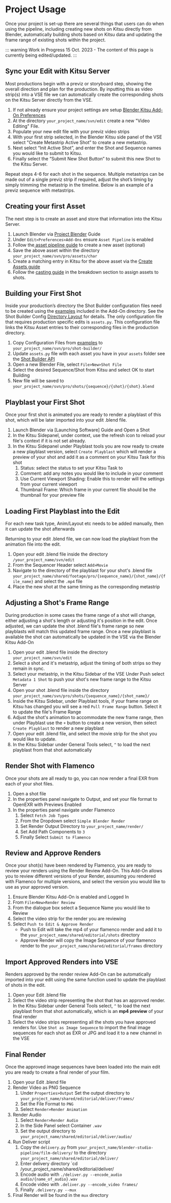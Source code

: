 # Project Usage

Once your project is set-up there are several things that users can do when using the pipeline, including creating new shots on Kitsu directly from Blender, automatically building shots based on Kitsu data and updating the frame range of existing shots within the project. 

::: warning Work in Progress
15 Oct. 2023 - The content of this page is currently being edited/updated.
:::

## Sync your Edit with Kitsu Server
Most productions begin with a previz or storyboard step, showing the overall direction and plan for the production. By inputting this as video strip(s) into a VSE file we can automatically create the corresponding shots on the Kitsu Server directly from the VSE.

1. If not already ensure your project settings are setup [Blender Kitsu Add-On Preferences](https://studio.blender.org/pipeline/addons/blender_kitsu#how-to-get-started)
2. At the directory `your_project_name/svn/edit` create a new "Video Editing" File.
3. Populate your new edit file with your previz video strips
4. With your first strip selected, in the Blender Kitsu side panel of the VSE select "Create Metastrip Active Shot” to create a new metastrip.
5.  Next select “Init Active Shot”, and enter the Shot and Sequence names you would like to submit to Kitsu.
6.  Finally select the “Submit New Shot Button” to submit this new Shot to the Kitsu Server.

Repeat steps 4-6 for each shot in the sequence. Multiple metastrips can be made out of a single previz strip if required, adjust the shot’s timing by simply trimming the metastrip in the timeline. Below is an example of a previz sequence with metastrips.



## Creating your first Asset
The next step is to create an asset and store that information into the Kitsu Server.

1. Launch Blender via [Project Blender](/user-guide/project_tools/project-blender.md) Guide
2. Under `Edit>Preferences>Add-Ons` ensure `Asset Pipeline` is enabled
3. Follow the[ asset pipeline guide](https://studio.blender.org/pipeline/addons/asset_pipeline#how-to-get-started) to create a new asset (optional)
4. Save the above asset within the directory `your_project_name/svn/pro/assets/char`
5. Create a matching entry in Kitsu for the above asset via the [Create Assets guide](https://kitsu.cg-wire.com/first_production/#create-assets)
6. Follow the [casting guide](https://forum.cg-wire.com/t/breakdown-casting-widget-for-kitsu/31) in the breakdown section to assign assets to shots.


## Building your First Shot
Inside your production’s directory the Shot Builder configuration files need to be created using the [examples](https://projects.blender.org/studio/blender-studio-pipeline/src/branch/main/scripts-blender/addons/blender_kitsu/shot_builder/docs/examples) included in the Add-On directory. See the Shot Builder Config [Directory Layout](https://projects.blender.org/studio/blender-studio-pipeline/src/branch/main/scripts-blender/addons/blender_kitsu/shot_builder/docs#directory-layout) for details. The only configuration file that requires production specific edits is `assets.py`. This configuration file links the Kitsu Asset entries to their corresponding files in the production directory.


1. Copy Configuration Files from [examples](https://projects.blender.org/studio/blender-studio-pipeline/src/branch/main/scripts-blender/addons/blender_kitsu/shot_builder/docs/examples) to `your_project_name/svn/pro/shot-builder/`
2. Update `assets.py` file with each asset you have in your `assets` folder see the [Shot Builder API](https://projects.blender.org/studio/blender-studio-pipeline/src/branch/main/scripts-blender/addons/blender_kitsu/shot_builder/docs#api)
3. Open a new Blender File, select `File>New>Shot File`
4. Select the desired Sequence/Shot from Kitsu and select OK to start Building
5. New file will be saved to  `your_project_name/svn/pro/shots/{sequence}/{shot}/{shot}.blend`

## Playblast your First Shot
Once your first shot is animated you are ready to render a playblast of this shot, which will be later imported into your edit .blend file. 
1. Launch Blender via [Launching Software] Guide and Open a Shot
2. In the Kitsu Sidepanel, under context, use the refresh icon to reload your file's context if it is not set already.
3. In the Kitsu Sidepanel under Playblast tools you are now ready to create a new playblast version, select `Create Playblast` which will render a preview of your shot and add it as a comment on your Kitsu Task for this shot
	1. Status: select the status to set your Kitsu Task to
	2. Comment: add any notes you would like to include in your comment
	3. Use Current Viewport Shading: Enable this to render will the settings from your current viewport
	4. Thumbnail Frame: Which frame in your current file should be the thumbnail for your preview file

## Loading First Playblast into the Edit
For each new task type, Anim/Layout etc needs to be added manually, then it can update the shot afterwards

Returning to your edit .blend file, we can now load the playblast from the animation file into the edit.

1. Open your edit .blend file inside the directory `/your_project_name/svn/edit`
2. From the Sequencer Header select `Add>Movie`
3. Navigate to the directory of the playblast for your shot's .blend file `your_project_name/shared/footage/pro/{sequence_name}/{shot_name}/{file_name}` and select the `.mp4` file
4. Place the new shot at the same timing as the corresponding metastrip

## Adjusting a Shot's Frame Range
During production in some cases the frame range of a shot will change, either adjusting a shot's length or adjusting it's position in the edit. Once adjusted, we can update the shot .blend file's frame range so new playblasts will match this updated frame range. Once a new playblast is available the shot can automatically be updated in the VSE via the Blender Kitsu Add-On

1. Open your edit .blend file inside the directory `your_project_name/svn/edit`
2. Select a shot and it's metastrip, adjust the timing of both strips so they remain in sync.
3. Select your metastrip, in the Kitsu Sidebar of the VSE Under Push select `Metadata 1 Shot` to push your shot's new frame range to the Kitsu Server
4. Open your shot .blend file inside the directory
	`your_project_name/svn/pro/shots/{sequence_name}/{shot_name}/`
5. Inside the Kitsu Sidebar, under Playblast tools, if your frame range on Kitsu has changed you will see a red `Pull Frame Range` button. Select it to update the file's Frame Range
6. Adjust the shot's animation to accommodate the new frame range, then under Playblast use the `+` button to create a new version, then select `Create Playblast` to render a new playblast
7. Open your edit .blend file, and select the movie strip for the shot you would like to update.
8. In the Kitsu Sidebar under General Tools select, `^` to load the next playblast from that shot automatically

## Render Shot with Flamenco
<!--- TODO improve description --->
Once your shots are all ready to go, you can now render a final EXR from each of your shot files.

1. Open a shot file
2. In the properties panel navigate to Output, and set your file format to OpenEXR with Previews Enabled
3. In the properties panel navigate under Flamenco 
	1. Select `Fetch Job Types`
	2. From the Dropdown select `Simple Blender Render`
	3. Set Render Output Directory to `your_project_name/render/` 
	4. Set Add Path Components to `3`
	5. Finally Select `Submit to Flamenco` 

## Review and Approve Renders
Once your shot(s) have been rendered by Flamenco, you are ready to review your renders using the Render Review Add-On. This Add-On allows you to review different versions of your Render, assuming you rendered with Flamenco for multiple versions, and select the version you would like to use as your approved version.

1. Ensure Blender Kitsu Add-On is enabled and Logged In 
2. From `File>New>Render Review`
3. From the dialogue box select a Sequence Name you would like to Review
4. Select the video strip for the render you are reviewing
5. Select `Push to Edit & Approve Render` 
	- Push to Edit will take the mp4 of your flamenco render and add it to the `your_project_name/shared/editorial/shots` directory
	- Approve Render will copy the Image Sequence of your flamenco render to the `your_project_name/shared/editorial/frames` directory

## Import Approved Renders into VSE
Renders approved by the render review Add-On can be automatically imported into your edit using the same function used to update the playblast of shots in the edit.

1. Open your Edit .blend file
2. Select the video strip representing the shot that has an approved render. In the Kitsu Sidebar under General Tools select, `^` to load the next playblast from that shot automatically, which is an **mp4 preview** of your final render
3. Select the video strips representing all the shots you have approved renders for. Use `Shot as Image Sequence` to import the final image sequences for each shot as EXR or JPG and load it to a new channel in the VSE

## Final Render
Once the approved image sequences have been loaded into the main edit you are ready to create a final render of your film. 

1. Open your Edit .blend file
2. Render Video as PNG Sequence
	1. Under `Properties>Output` Set the output directory to `your_project_name/shared/editorial/deliver/frames/`
	2. Set the File Format to `PNG`
	3. Select `Render>Render Animation` 
3. Render Audio
	1. Select `Render>Render Audio`
	2. In the Side Panel select Container `.wav`
	3. Set the output directory to `your_project_name/shared/editorial/deliver/audio/`
4. Run Deliver script
	1. Copy the `delivery.py` from `your_project_name/blender-studio-pipeline/film-delivery/` to the directory `your_project_name/shared/editorial/deliver/`
	2. Enter delivery directory `cd /your_project_name/shared/editorial/deliver/ 
	3. Encode audio with `./deliver.py --encode_audio audio/{name_of_audio}.wav`
	4. Encode video with `.deliver.py --encode_video frames/`
	5. Finally `.delivery.py --mux`
5. Final Render will be found in the `mux` directory





